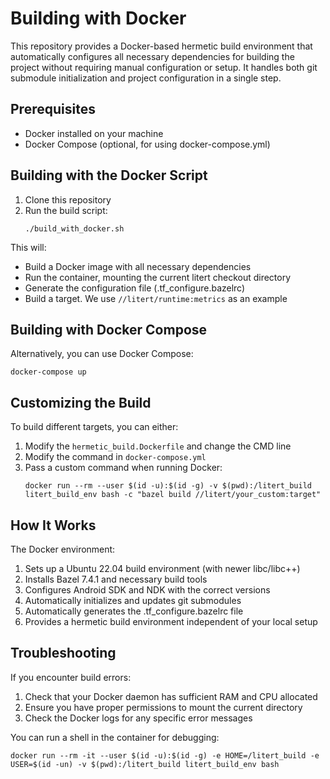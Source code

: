 # Building with Docker

This repository provides a Docker-based hermetic build environment that
automatically configures all necessary dependencies for building the project
without requiring manual configuration or setup. It handles both git submodule
initialization and project configuration in a single step.

## Prerequisites

- Docker installed on your machine
- Docker Compose (optional, for using docker-compose.yml)

## Building with the Docker Script

1. Clone this repository
2. Run the build script:
   ```
   ./build_with_docker.sh
   ```

This will:

- Build a Docker image with all necessary dependencies
- Run the container, mounting the current litert checkout directory
- Generate the configuration file (.tf_configure.bazelrc)
- Build a target. We use `//litert/runtime:metrics` as an example

## Building with Docker Compose

Alternatively, you can use Docker Compose:

```
docker-compose up
```

## Customizing the Build

To build different targets, you can either:

1. Modify the `hermetic_build.Dockerfile` and change the CMD line
2. Modify the command in `docker-compose.yml`
3. Pass a custom command when running Docker:
   ```
   docker run --rm --user $(id -u):$(id -g) -v $(pwd):/litert_build litert_build_env bash -c "bazel build //litert/your_custom:target"
   ```

## How It Works

The Docker environment:
1. Sets up a Ubuntu 22.04 build environment (with newer libc/libc++)
2. Installs Bazel 7.4.1 and necessary build tools
3. Configures Android SDK and NDK with the correct versions
4. Automatically initializes and updates git submodules
5. Automatically generates the .tf_configure.bazelrc file
6. Provides a hermetic build environment independent of your local setup

## Troubleshooting

If you encounter build errors:

1. Check that your Docker daemon has sufficient RAM and CPU allocated
2. Ensure you have proper permissions to mount the current directory
3. Check the Docker logs for any specific error messages

You can run a shell in the container for debugging:
```
docker run --rm -it --user $(id -u):$(id -g) -e HOME=/litert_build -e USER=$(id -un) -v $(pwd):/litert_build litert_build_env bash
```
